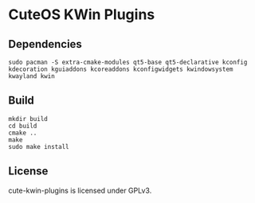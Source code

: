 # CuteOS KWin Plugins

## Dependencies

`sudo pacman -S extra-cmake-modules qt5-base qt5-declarative kconfig kdecoration kguiaddons kcoreaddons kconfigwidgets kwindowsystem kwayland kwin`

## Build

```
mkdir build
cd build
cmake ..
make
sudo make install
```

## License

cute-kwin-plugins is licensed under GPLv3.
